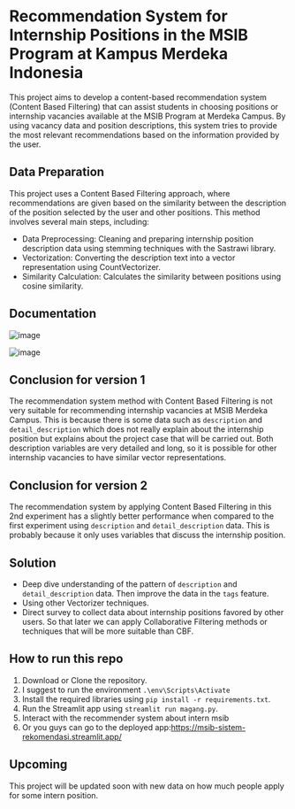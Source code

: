 # Recommendation System for Internship Positions in the MSIB Program at Kampus Merdeka Indonesia

This project aims to develop a content-based recommendation system (Content Based Filtering) that can assist students in choosing positions or internship vacancies available at the MSIB Program at Merdeka Campus. By using vacancy data and position descriptions, this system tries to provide the most relevant recommendations based on the information provided by the user.

## Data Preparation
This project uses a Content Based Filtering approach, where recommendations are given based on the similarity between the description of the position selected by the user and other positions. This method involves several main steps, including:

- Data Preprocessing: Cleaning and preparing internship position description data using stemming techniques with the Sastrawi library.
- Vectorization: Converting the description text into a vector representation using CountVectorizer.
- Similarity Calculation: Calculates the similarity between positions using cosine similarity.


## Documentation
![image](https://github.com/roniantoniius/msib-sistem-rekomendasi/assets/121453378/47fa5c57-b8d9-40f1-a357-f8a0c74c3a47)

![image](https://github.com/roniantoniius/msib-sistem-rekomendasi/assets/121453378/aa709cf6-20d5-4672-b9f1-2da94b21294f)




## Conclusion for version 1
The recommendation system method with Content Based Filtering is not very suitable for recommending internship vacancies at MSIB Merdeka Campus. This is because there is some data such as `description` and `detail_description` which does not really explain about the internship position but explains about the project case that will be carried out. Both description variables are very detailed and long, so it is possible for other internship vacancies to have similar vector representations.

## Conclusion for version 2
The recommendation system by applying Content Based Filtering in this 2nd experiment has a slightly better performance when compared to the first experiment using `description` and `detail_description` data. This is probably because it only uses variables that discuss the internship position.

## Solution
- Deep dive understanding of the pattern of `description` and `detail_description` data. Then improve the data in the `tags` feature.
- Using other Vectorizer techniques.
- Direct survey to collect data about internship positions favored by other users. So that later we can apply Collaborative Filtering methods or techniques that will be more suitable than CBF.	

## How to run this repo
1. Download or Clone the repository.
2. I suggest to run the environment `.\env\Scripts\Activate`
3. Install the required libraries using `pip install -r requirements.txt`.
4. Run the Streamlit app using `streamlit run magang.py`.
5. Interact with the recommender system about intern msib
6. Or you guys can go to the deployed app:https://msib-sistem-rekomendasi.streamlit.app/

## Upcoming
This project will be updated soon with new data on how much people apply for some intern position.
